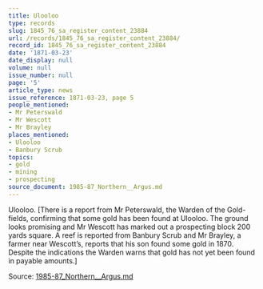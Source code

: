 ```yaml
---
title: Ulooloo
type: records
slug: 1845_76_sa_register_content_23884
url: /records/1845_76_sa_register_content_23884/
record_id: 1845_76_sa_register_content_23884
date: '1871-03-23'
date_display: null
volume: null
issue_number: null
page: '5'
article_type: news
issue_reference: 1871-03-23, page 5
people_mentioned:
- Mr Peterswald
- Mr Wescott
- Mr Brayley
places_mentioned:
- Ulooloo
- Banbury Scrub
topics:
- gold
- mining
- prospecting
source_document: 1985-87_Northern__Argus.md
---
```


Ulooloo.  [There is a report from Mr Peterswald, the Warden of the Gold-fields, confirming that some gold has been found at Ulooloo.  The ground looks promising and Mr Wescott has marked out a prospecting block 200 yards square.  A reef is reported from Banbury Scrub and Mr Brayley, a farmer near Wescott’s, reports that his son found some gold in 1870.  Despite the indications the Warden warns that gold has not yet been found in payable amounts.]

Source: [1985-87_Northern__Argus.md](/downloads/markdown/1985-87_Northern__Argus.md)
